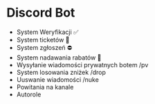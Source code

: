 # Discord Bot

- System Weryfikacji ✅
- System ticketów 🎫
- System zgłoszeń ⛔
- System nadawania rabatów 🔰
- Wysyłanie wiadomości prywatnych botem /pv
- System losowania zniżek /drop
- Uuswanie wiadomości /nuke
- Powitania na kanale
- Autorole
